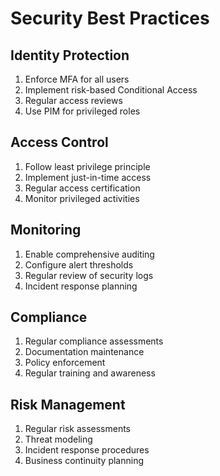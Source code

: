 # Security Best Practices

## Identity Protection
1. Enforce MFA for all users
2. Implement risk-based Conditional Access
3. Regular access reviews
4. Use PIM for privileged roles

## Access Control
1. Follow least privilege principle
2. Implement just-in-time access
3. Regular access certification
4. Monitor privileged activities

## Monitoring
1. Enable comprehensive auditing
2. Configure alert thresholds
3. Regular review of security logs
4. Incident response planning

## Compliance
1. Regular compliance assessments
2. Documentation maintenance
3. Policy enforcement
4. Regular training and awareness

## Risk Management
1. Regular risk assessments
2. Threat modeling
3. Incident response procedures
4. Business continuity planning